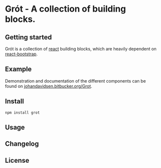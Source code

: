 # Grót - A collection of building blocks.

## Getting started

Grót is a collection of [react](https://www.npmjs.com/package/react) building blocks, which are heavily dependent on [react-bootstrap](https://www.npmjs.com/package/react-bootstrap).

## Example

Demonstration and documentation of the different components can be found on [johandavidsen.bitbucker.org/Grot](http://johandavidsen.bitbucket.org/Grot).

## Install

    npm install grot

## Usage

## Changelog

## License
